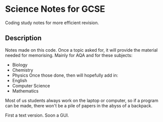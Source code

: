 # Science Notes for GCSE
Coding study notes for more efficient revision.

## Description

Notes made on this code. Once a topic asked for, it will provide the material needed for memorising. Mainly for AQA and for these subjects:
- Biology
- Chemistry
- Physics
Once those done, then will hopefully add in:
- English
- Computer Science
- Mathematics

Most of us students always work on the laptop or computer, so if a program can be made, there won't be a pile of papers in the abyss of a backpack.

First a text version. Soon a GUI.
